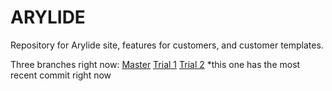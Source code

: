 # ARYLIDE
Repository for Arylide site, features for customers, and customer templates.

Three branches right now:
[Master](https://rawgit.com/stucoston/arylide/master/index.html)
[Trial 1](https://rawgit.com/stucoston/arylide/trial1/index.html)
[Trial 2](https://rawgit.com/stucoston/arylide/trial2/index.html) *this one has the most recent commit right now
